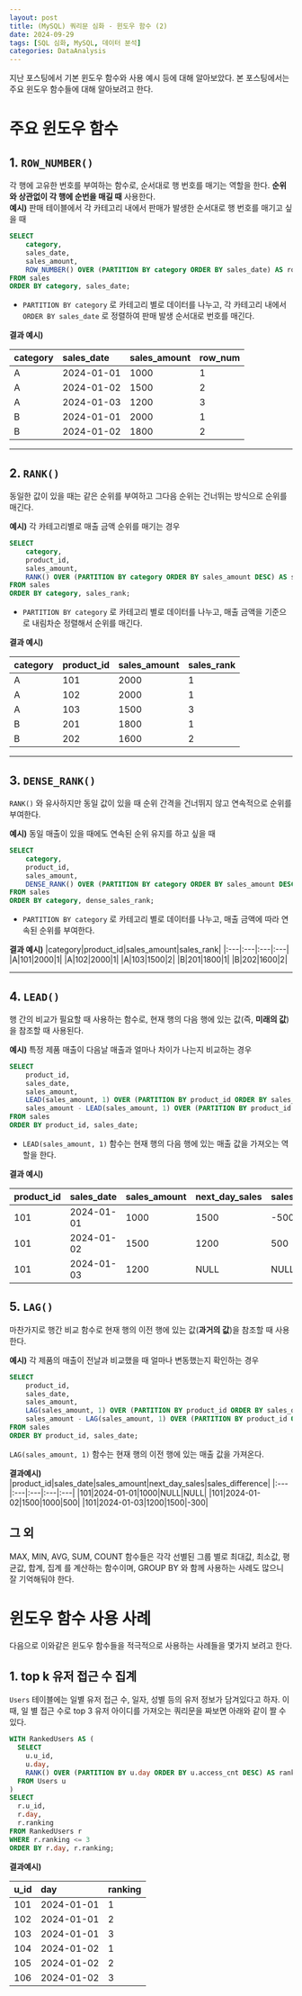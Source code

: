 ```yaml
---
layout: post
title: (MySQL) 쿼리문 심화 - 윈도우 함수 (2)
date: 2024-09-29
tags: [SQL 심화, MySQL, 데이터 분석]
categories: DataAnalysis
---
```


지난 포스팅에서 기본 윈도우 함수와 사용 예시 등에 대해 알아보았다. 본 포스팅에서는 주요 윈도우 함수들에 대해 알아보려고 한다.

# 주요 윈도우 함수
## 1. ```ROW_NUMBER()```
각 행에 고유한 번호를 부여하는 함수로, 순서대로 행 번호를 매기는 역할을 한다. **순위와 상관없이 각 행에 순번을 매길 때** 사용한다.  
**예시)** 판매 테이블에서 각 카테고리 내에서 판매가 발생한 순서대로 행 번호를 매기고 싶을 때

```SQL
SELECT 
    category, 
    sales_date, 
    sales_amount, 
    ROW_NUMBER() OVER (PARTITION BY category ORDER BY sales_date) AS row_num
FROM sales
ORDER BY category, sales_date;
```
- ```PARTITION BY category``` 로 카테고리 별로 데이터를 나누고, 각 카테고리 내에서 ```ORDER BY sales_date``` 로 정렬하여 판매 발생 순서대로 번호를 매긴다.

**결과 예시)**

|category|sales_date|sales_amount|row_num|
|:---|:---|:---|:---|
|A|2024-01-01|1000|1|
|A|2024-01-02|1500|2|
|A|2024-01-03|1200|3|
|B|2024-01-01|2000|1|
|B|2024-01-02|1800|2|

---
## 2. ```RANK()```
동일한 값이 있을 때는 같은 순위를 부여하고 그다음 순위는 건너뛰는 방식으로 순위를 매긴다.

**예시)** 각 카테고리별로 매출 금액 순위를 매기는 경우

```SQL
SELECT 
    category, 
    product_id, 
    sales_amount, 
    RANK() OVER (PARTITION BY category ORDER BY sales_amount DESC) AS sales_rank
FROM sales
ORDER BY category, sales_rank;
```

- ```PARTITION BY category``` 로 카테고리 별로 데이터를 나누고, 매출 금액을 기준으로 내림차순 정렬해서 순위를 매긴다.

**결과 예시)**

|category|product_id|sales_amount|sales_rank|
|:---|:---|:---|:---|
|A|101|2000|1|
|A|102|2000|1|
|A|103|1500|3|
|B|201|1800|1|
|B|202|1600|2|

---
## 3. ```DENSE_RANK()```
```RANK()``` 와 유사하지만 동일 값이 있을 때 순위 간격을 건너뛰지 않고 연속적으로 순위를 부여한다.

**예시)** 동일 매출이 있을 때에도 연속된 순위 유지를 하고 싶을 때

```SQL
SELECT 
    category, 
    product_id, 
    sales_amount, 
    DENSE_RANK() OVER (PARTITION BY category ORDER BY sales_amount DESC) AS dense_sales_rank
FROM sales
ORDER BY category, dense_sales_rank;
```

- ```PARTITION BY category``` 로 카테고리 별로 데이터를 나누고, 매출 금액에 따라 연속된 순위를 부여한다.

**결과 예시)**
|category|product_id|sales_amount|sales_rank|
|:---|:---|:---|:---|
|A|101|2000|1|
|A|102|2000|1|
|A|103|1500|2|
|B|201|1800|1|
|B|202|1600|2|

---

## 4. ```LEAD()```
행 간의 비교가 필요할 때 사용하는 함수로, 현재 행의 다음 행에 있는 값(즉, **미래의 값**)을 참조할 때 사용된다.

**예시)** 특정 제품 매출이 다음날 매출과 얼마나 차이가 나는지 비교하는 경우

```SQL
SELECT
    product_id,
    sales_date,
    sales_amount,
    LEAD(sales_amount, 1) OVER (PARTITION BY product_id ORDER BY sales_date) AS next_day_sales,
    sales_amount - LEAD(sales_amount, 1) OVER (PARTITION BY product_id ORDER BY sales_date) AS sales_diff
FROM sales
ORDER BY product_id, sales_date; 
```
- ```LEAD(sales_amount, 1)``` 함수는 현재 행의 다음 행에 있는 매출 값을 가져오는 역할을 한다.

**결과 예시)** 

|product_id|sales_date|sales_amount|next_day_sales|sales_difference|
|:---|:---|:---|:---|:---|
|101|2024-01-01|1000|1500|-500|
|101|2024-01-02|1500|1200|500|
|101|2024-01-03|1200|NULL|NULL|

## 5. ```LAG()```
마찬가지로 행간 비교 함수로 현재 행의 이전 행에 있는 값(**과거의 값**)을 참조할 때 사용한다.

**예시)** 각 제품의 매출이 전날과 비교했을 때 얼마나 변동했는지 확인하는 경우

```SQL 
SELECT 
    product_id,
    sales_date,
    sales_amount,
    LAG(sales_amount, 1) OVER (PARTITION BY product_id ORDER BY sales_date) AS prev_day_sales,
    sales_amount - LAG(sales_amount, 1) OVER (PARTITION BY product_id ORDER BY sales_date) AS sales_diff
FROM sales
ORDER BY product_id, sales_date; 
```

```LAG(sales_amount, 1)``` 함수는 현재 행의 이전 행에 있는 매출 값을 가져온다.

**결과예시)** 
|product_id|sales_date|sales_amount|next_day_sales|sales_difference|
|:---|:---|:---|:---|:---|
|101|2024-01-01|1000|NULL|NULL|
|101|2024-01-02|1500|1000|500|
|101|2024-01-03|1200|1500|-300|

## 그 외
MAX, MIN, AVG, SUM, COUNT 함수들은 각각 선별된 그룹 별로 최대값, 최소값, 평균값, 합계, 집계 를 계산하는 함수이며, GROUP BY 와 함께 사용하는 사례도 많으니 잘 기억해둬야 한다.

# 윈도우 함수 사용 사례
다음으로 이와같은 윈도우 함수들을 적극적으로 사용하는 사례들을 몇가지 보려고 한다.

## 1. top k 유저 접근 수 집계
```Users``` 테이블에는 일별 유저 접근 수, 일자, 성별 등의 유저 정보가 담겨있다고 하자. 이 때, 일 별 접근 수로 top 3 유저 아이디를 가져오는 쿼리문을 짜보면 아래와 같이 짤 수 있다.

```SQL
WITH RankedUsers AS (
  SELECT 
    u.u_id, 
    u.day, 
    RANK() OVER (PARTITION BY u.day ORDER BY u.access_cnt DESC) AS ranking
  FROM Users u
)
SELECT 
  r.u_id, 
  r.day, 
  r.ranking
FROM RankedUsers r
WHERE r.ranking <= 3
ORDER BY r.day, r.ranking;
```
**결과예시)**

|u_id|day|ranking|
|:---|:---|:---|
|101|2024-01-01|1|
|102|2024-01-01|2|
|103|2024-01-01|3|
|104|2024-01-02|1|
|105|2024-01-02|2|
|106|2024-01-02|3|

